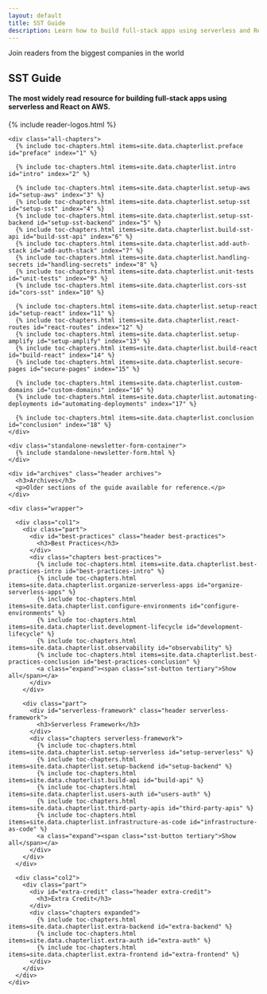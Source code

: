 ```yaml
---
layout: default
title: SST Guide
description: Learn how to build full-stack apps using serverless and React on AWS.
---
```


<div class="guide-page">

  <div class="title">
    <p class="eyebrow">Join readers from the biggest companies in the world</p>
    <h2>SST Guide</h2>
    <h4>
      The most widely read resource for building full-stack apps using serverless and React on AWS.
    </h4>
  </div>

  <div class="readers">
    {% include reader-logos.html %}
  </div>

  <div id="table-of-contents" class="table-of-contents">

    <div class="all-chapters">
      {% include toc-chapters.html items=site.data.chapterlist.preface id="preface" index="1" %}

      {% include toc-chapters.html items=site.data.chapterlist.intro id="intro" index="2" %}

      {% include toc-chapters.html items=site.data.chapterlist.setup-aws id="setup-aws" index="3" %}
      {% include toc-chapters.html items=site.data.chapterlist.setup-sst id="setup-sst" index="4" %}
      {% include toc-chapters.html items=site.data.chapterlist.setup-sst-backend id="setup-sst-backend" index="5" %}
      {% include toc-chapters.html items=site.data.chapterlist.build-sst-api id="build-sst-api" index="6" %}
      {% include toc-chapters.html items=site.data.chapterlist.add-auth-stack id="add-auth-stack" index="7" %}
      {% include toc-chapters.html items=site.data.chapterlist.handling-secrets id="handling-secrets" index="8" %}
      {% include toc-chapters.html items=site.data.chapterlist.unit-tests id="unit-tests" index="9" %}
      {% include toc-chapters.html items=site.data.chapterlist.cors-sst id="cors-sst" index="10" %}

      {% include toc-chapters.html items=site.data.chapterlist.setup-react id="setup-react" index="11" %}
      {% include toc-chapters.html items=site.data.chapterlist.react-routes id="react-routes" index="12" %}
      {% include toc-chapters.html items=site.data.chapterlist.setup-amplify id="setup-amplify" index="13" %}
      {% include toc-chapters.html items=site.data.chapterlist.build-react id="build-react" index="14" %}
      {% include toc-chapters.html items=site.data.chapterlist.secure-pages id="secure-pages" index="15" %}

      {% include toc-chapters.html items=site.data.chapterlist.custom-domains id="custom-domains" index="16" %}
      {% include toc-chapters.html items=site.data.chapterlist.automating-deployments id="automating-deployments" index="17" %}

      {% include toc-chapters.html items=site.data.chapterlist.conclusion id="conclusion" index="18" %}
    </div>

    <div class="standalone-newsletter-form-container">
      {% include standalone-newsletter-form.html %}
    </div>

    <div id="archives" class="header archives">
      <h3>Archives</h3>
      <p>Older sections of the guide available for reference.</p>
    </div>

    <div class="wrapper">

      <div class="col1">
        <div class="part">
          <div id="best-practices" class="header best-practices">
            <h3>Best Practices</h3>
          </div>
          <div class="chapters best-practices">
            {% include toc-chapters.html items=site.data.chapterlist.best-practices-intro id="best-practices-intro" %}
            {% include toc-chapters.html items=site.data.chapterlist.organize-serverless-apps id="organize-serverless-apps" %}
            {% include toc-chapters.html items=site.data.chapterlist.configure-environments id="configure-environments" %}
            {% include toc-chapters.html items=site.data.chapterlist.development-lifecycle id="development-lifecycle" %}
            {% include toc-chapters.html items=site.data.chapterlist.observability id="observability" %}
            {% include toc-chapters.html items=site.data.chapterlist.best-practices-conclusion id="best-practices-conclusion" %}
            <a class="expand"><span class="sst-button tertiary">Show all</span></a>
          </div>
        </div>

        <div class="part">
          <div id="serverless-framework" class="header serverless-framework">
            <h3>Serverless Framework</h3>
          </div>
          <div class="chapters serverless-framework">
            {% include toc-chapters.html items=site.data.chapterlist.setup-serverless id="setup-serverless" %}
            {% include toc-chapters.html items=site.data.chapterlist.setup-backend id="setup-backend" %}
            {% include toc-chapters.html items=site.data.chapterlist.build-api id="build-api" %}
            {% include toc-chapters.html items=site.data.chapterlist.users-auth id="users-auth" %}
            {% include toc-chapters.html items=site.data.chapterlist.third-party-apis id="third-party-apis" %}
            {% include toc-chapters.html items=site.data.chapterlist.infrastructure-as-code id="infrastructure-as-code" %}
            <a class="expand"><span class="sst-button tertiary">Show all</span></a>
          </div>
        </div>
      </div>

      <div class="col2">
        <div class="part">
          <div id="extra-credit" class="header extra-credit">
            <h3>Extra Credit</h3>
          </div>
          <div class="chapters expanded">
            {% include toc-chapters.html items=site.data.chapterlist.extra-backend id="extra-backend" %}
            {% include toc-chapters.html items=site.data.chapterlist.extra-auth id="extra-auth" %}
            {% include toc-chapters.html items=site.data.chapterlist.extra-frontend id="extra-frontend" %}
          </div>
        </div>
      </div>
    </div>

  </div>
</div>
